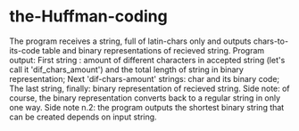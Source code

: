 # the-Huffman-coding
The program receives a string, full of latin-chars only and outputs chars-to-its-code table and binary representations of recieved string. 
Program output: 
First string : amount of different characters in accepted string (let's call it 'dif_chars_amount') and the total length of string in binary representation;
Next 'dif-chars-amount' strings: char and its binary code;
The last string, finally: binary representation of recieved string. 
Side note: of course, the binary representation converts back to a regular string in only one way. 
Side note n.2: the program outputs the shortest binary string that can be created depends on input string.

